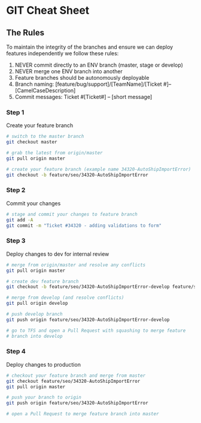 # GIT Cheat Sheet
## The Rules
To maintain the integrity of the branches and ensure we can deploy features independently we follow these rules:
1. NEVER commit directly to an ENV branch (master, stage or develop)
2. NEVER merge one ENV branch into another
3. Feature branches should be autonomously deployable
4. Branch naming: [feature/bug/support]/[TeamName]/[Ticket #]–[CamelCaseDescription]
5. Commit messages: Ticket #[Ticket#] – [short message]

### Step 1
Create your feature branch
```bash
# switch to the master branch
git checkout master

# grab the latest from origin/master
git pull origin master

# create your feature branch (example name 34320-AutoShipImportError)
git checkout -b feature/seo/34320-AutoShipImportError
```

### Step 2
Commit your changes
```bash
# stage and commit your changes to feature branch
git add -A
git commit -m "Ticket #34320 - adding validations to form"
```

### Step 3
Deploy changes to dev for internal review
```bash
# merge from origin/master and resolve any conflicts
git pull origin master

# create dev feature branch
git checkout -b feature/seo/34320-AutoShipImportError-develop feature/seo/34320-AutoShipImportError

# merge from develop (and resolve conflicts)
git pull origin develop

# push develop branch
git push origin feature/seo/34320-AutoShipImportError-develop

# go to TFS and open a Pull Request with squashing to merge feature
# branch into develop
```

### Step 4
Deploy changes to production
```bash
# checkout your feature branch and merge from master
git checkout feature/seo/34320-AutoShipImportError
git pull origin master

# push your branch to origin
git push origin feature/seo/34320-AutoShipImportError

# open a Pull Request to merge feature branch into master
```
